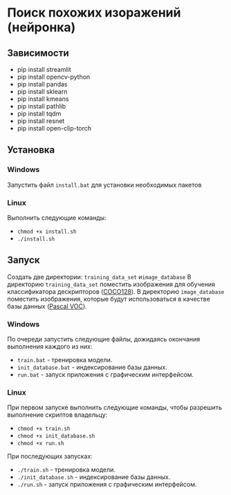 # Поиск похожих изоражений (нейронка)

## Зависимости
* pip install streamlit
* pip install opencv-python
* pip install pandas
* pip install sklearn
* pip install kmeans
* pip install pathlib
* pip install tqdm
* pip install resnet
* pip install open-clip-torch


## Установка

### Windows
Запустить файл `install.bat` для установки необходимых пакетов

### Linux
Выполнить следующие команды:
* `chmod +x install.sh`
* `./install.sh`

## Запуск

Создать две директории: `training_data_set` и`image_database` В директорию `training_data_set` поместить изображения для обучения классификатора дескрипторов
([COCO128](www.kaggle.com/datasets/ultralytics/coco128)). В директорию `image_database` поместить изображения,
которые будут использоваться в качестве базы данных ([Pascal VOC](http://host.robots.ox.ac.uk/pascal/VOC/voc2012/index.html)). 

### Windows
По очереди запустить следующие файлы, дожидаясь окончания выполнения каждого из них:
* `train.bat` - тренировка модели.
* `init_database.bat` - индексирование базы данных.
* `run.bat` - запуск приложения с графическим интерфейсом.

### Linux
При первом запуске выполнить следующие команды, чтобы разрешить выполнение скриптов владельцу:
* `chmod +x train.sh`
* `chmod +x init_database.sh`
* `chmod +x run.sh`

При последующих запусках:
* `./train.sh` - тренировка модели.
* `./init_database.sh` - индексирование базы данных.
* `./run.sh` - запуск приложения с графическим интерфейсом.



